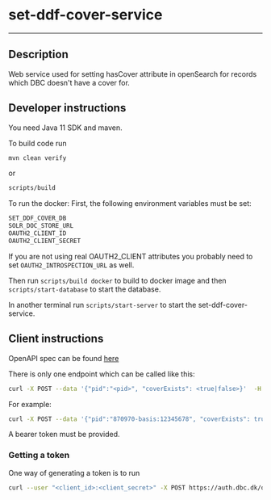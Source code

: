 # set-ddf-cover-service

---

## Description
Web service used for setting hasCover attribute in openSearch for records which DBC doesn't have a cover for.

## Developer instructions
You need Java 11 SDK and maven.

To build code run
```bash
mvn clean verify
```
or
```bash 
scripts/build
```

To run the docker:
First, the following environment variables must be set:
```bash
SET_DDF_COVER_DB
SOLR_DOC_STORE_URL
OAUTH2_CLIENT_ID
OAUTH2_CLIENT_SECRET
```
If you are not using real OAUTH2_CLIENT attributes you probably need to set ```OAUTH2_INTROSPECTION_URL``` as well.

Then run ```scripts/build docker``` to build to docker image and then ```scripts/start-database``` to start the database.

In another terminal run ```scripts/start-server``` to start the set-ddf-cover-service.

## Client instructions
OpenAPI spec can be found [here](https://raw.githubusercontent.com/DBCDK/set-ddf-cover-service/main/docs/openapi.yaml)

There is only one endpoint which can be called like this:
```bash
curl -X POST --data '{"pid":"<pid>", "coverExists": <true|false>}'  -H 'content-type: application/json' -H 'Authorization: Bearer <token>' https://ddfhascover-stg.dbc.dk/api/v1/events
```

For example:
```bash
curl -X POST --data '{"pid":"870970-basis:12345678", "coverExists": true}'  -H 'content-type: application/json' -H 'Authorization: Bearer 12345678901234567890' https://ddfhascover-stg.dbc.dk/api/v1/events
```

A bearer token must be provided.

### Getting a token

One way of generating a token is to run
```bash
curl --user "<client_id>:<client_secret>" -X POST https://auth.dbc.dk/oauth/token -d "grant_type=password&username=@&password=@"
```
